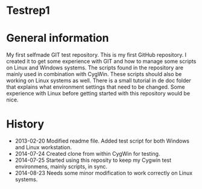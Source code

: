 Testrep1
========

General information
========
My first selfmade GIT test repository.
This is my first GitHub repository.
I created it to get some experience with GIT and how to manage some scripts on Linux and Windows systems.
The scripts found in the repository are mainly used in combination with CygWin. 
These scripts should also be working on Linux systems as well. 
There is a small tutorial in de doc folder that explains what environment settings that need to be changed.
Some experience with Linux before getting started with this repository would be nice.

History
=======
* 2013-02-20 Modified readme file. Added test script for both Windows and Linux workstation.
* 2014-07-24 Created clone from within CygWin for testing.
* 2014-07-25 Started using this reposity to keep my Cygwin test environmens, mainly scripts, in sync. 
* 2014-08-23 Needs some minor modification to work correctly on Linux systems.
